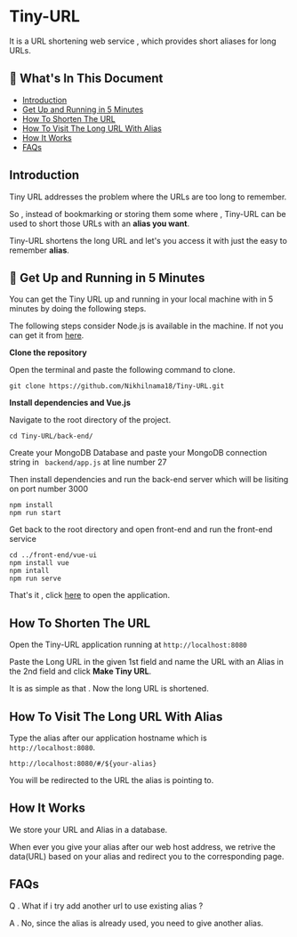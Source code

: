 # Tiny-URL
It is a URL shortening web service , which provides short aliases for long URLs.  

## :bookmark_tabs: What's In This Document
- [Introduction](#Introduction)
- [Get Up and Running in 5 Minutes](#rocket-get-up-and-running-in-5-minutes)
- [How To Shorten The URL](#How-To-Shorten-The-URL)
- [How To Visit The Long URL With Alias](#How-To-Visit-The-Long-URL-With-Alias)
- [How It Works](#How-It-Works)
- [FAQs](#FAQs)

## Introduction
Tiny URL addresses the problem where the URLs are too long to remember.

So , instead of bookmarking or storing them some where , Tiny-URL can be used to short those URLs with an **alias you want**.

Tiny-URL shortens the long URL and let's you access it with just the easy to remember **alias**.

## :rocket: Get Up and Running in 5 Minutes
You can get the Tiny URL up and running in your local machine with in 5 minutes by doing the following steps.

The following steps consider Node.js is available in the machine. If not you can get it from [here](https://nodejs.org/en/).

**Clone the repository**

Open the terminal and paste the following command to clone.

```shell
git clone https://github.com/Nikhilnama18/Tiny-URL.git
```

**Install dependencies and Vue.js**

Navigate to the root directory of the project.

```shell
cd Tiny-URL/back-end/
```
Create your MongoDB Database and paste your MongoDB connection string in ``` backend/app.js``` at line number 27 

Then install dependencies and run the back-end server which will be lisiting on port number 3000 

``` shell 
npm install
npm run start
```
Get back to the root directory and open front-end and run the front-end service 

``` shell
cd ../front-end/vue-ui
npm install vue
npm intall
npm run serve
```

That's it , click [here](http://localhost:8080) to open the application.


## How To Shorten The URL 
Open the Tiny-URL application running at ```http://localhost:8080```

Paste the Long URL in the given 1st field and name the URL with an Alias in the 2nd field and click **Make Tiny URL**.

It is as simple as that . Now the long URL is shortened.

## How To Visit The Long URL With Alias 

Type the alias after our application hostname which is ```http://localhost:8080```.

```
http://localhost:8080/#/${your-alias}
```

You will be redirected to the URL the alias is pointing to.

## How It Works
We store your URL and Alias in a database.

When ever you give your alias after our web host address, we retrive the data(URL) based on your alias and redirect you to the corresponding page.

## FAQs

Q . What if i try add another url to use existing alias ?

A . No, since the alias is already used, you need to give another alias.
